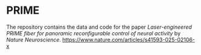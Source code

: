 # PRIME

The repository contains the data and code for the paper _Laser-engineered PRIME fiber for panoramic reconfigurable control of neural activity_ by _Nature Neuroscience_.
https://www.nature.com/articles/s41593-025-02106-x
